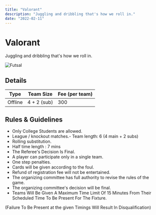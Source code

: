 ```yaml
---
title: "Valorant"
description: "Juggling and dribbling that's how we roll in."
date: "2022-02-11"
---
```


# Valorant

Juggling and dribbling that's how we roll in.

<img src="/posters/17.png" alt="Futsal" class="w-full lg:w-96 mx-auto object-cover" />

## Details

| Type    | Team Size   | Fee (per team) |
| ------- | ----------- | -------------- |
| Offline | 4 + 2 (sub) | 300            |

## Rules & Guidelines

-   Only College Students are allowed.
-   League / knockout matches.- Team length: 6 (4 main + 2 subs)
-   Rolling substitution.
-   Half time length : 7 mins
-   The Referee's Decision Is Final.
-   A player can participate only in a single team.
-   One step penalties.
-   Cards will be given according to the foul.
-   Refund of registration fee will not be entertained.
-   The organizing committee has full authority to revise the rules of the game.
-   The organizing committee's decision will be final.
-   Teams Will Be Given A Maximum Time Limit Of 15 Minutes From Their Scheduled Time To Be Present For The Fixture.

(Failure To Be Present at the given Timings Will Result In Disqualification)
